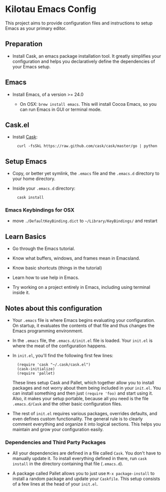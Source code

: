 # Kilotau Emacs Config #

This project aims to provide configuration files and instructions to
setup Emacs as your primary editor.

## Preparation

* Install Cask, an emacs package installation tool. It greatly
  simplifies your configuration and helps you declaratively define the
  dependencies of your Emacs setup.

## Emacs

* Install Emacs, of a version >= 24.0

  - On OSX: `brew install emacs`. This will install Cocoa Emacs, so
    you can run Emacs in GUI or terminal mode.

## Cask.el

- Install [Cask](http://github.com/cask/cask):

        curl -fsSkL https://raw.github.com/cask/cask/master/go | python


## Setup Emacs

- Copy, or better yet symlink, the `.emacs` file and the `.emacs.d`
  directory to your home directory.

- Inside your `.emacs.d` directory:

        cask install

### Emacs Keybindings for OSX

- move `./DefaultKeyBinding.dict` to `~/Library/KeyBindings/` and restart


## Learn Basics

* Go through the Emacs tutorial.

* Know what buffers, windows, and frames mean in Emacsland.

* Know basic shortcuts (things in the tutorial)

* Learn how to use help in Emacs.

* Try working on a project entirely in Emacs, including using
  terminal inside it.
  

## Notes about this configuration

* Your `.emacs` file is where Emacs begins evaluating your
  configuration. On startup, it evaluates the contents of that file
  and thus changes the Emacs programming environment.

* In the `.emacs` file, the `.emacs.d/init.el` file is loaded. Your
  `init.el` is where the meat of the configuration happens.

* In `init.el`, you'll find the following first few lines:

        (require 'cask "~/.cask/cask.el")
        (cask-initialize)
        (require 'pallet)

  These lines setup Cask and Pallet, which together allow you to
  install packages and not worry about them being included in your
  `init.el`. You can install something and then just `(require 'foo)`
  and start using it. Also, it makes your setup portable, because all
  you need is the file `.emacs.d/Cask` and the other basic
  configuration files.

* The rest of `init.el` requires various packages, overrides defaults,
  and even defines custom functionality. The general rule is to
  clearly comment everything and organize it into logical
  sections. This helps you maintain and grow your configuration
  easily.
  

### Dependencies and Third Party Packages

* All your dependencies are defined in a file called `Cask`. You don't
  have to manually update it. To install everything defined in there,
  run `cask install` in the directory containing that file
  (`.emacs.d`).
  
* A package called Pallet allows you to just use `M-x package-install`
  to install a random package and update your `Caskfile`. This setup
  consists of a few lines at the head of your `init.el`.

